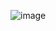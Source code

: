 ![image](https://user-images.githubusercontent.com/63789702/187577994-67911d4a-a55b-43c9-af5f-5687a13dc8b3.png)
